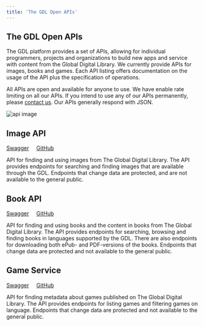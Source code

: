 ```yaml
---
title: 'The GDL Open APIs'
---
```


<section>

# The GDL Open APIs

The GDL platform provides a set of APIs, allowing for individual programmers, projects and organizations to build new apps and service with content from the Global Digital Library. We currently provide APIs for images, books and games. Each API listing offers documentation on the usage of the API plus the specification of operations.

All APIs are open and available for anyone to use. 
We have enable rate limiting on all our APIs. If you intend to use any of our APIs permanently, please [contact us](mailto:support@digitallibrary.io).
Our APIs generally respond with JSON.

<bottomimagewrapper>

![api image](/images/rose.png)

</bottomimagewrapper>

</section>

<content>

## Image API
[Swagger](/image-api) &nbsp;&nbsp;&nbsp; [GitHub](https://github.com/GlobalDigitalLibraryio/image-api)

API for finding and using images from The Global Digital Library. The API provides endpoints for searching and finding images that are available through the GDL.
Endpoints that change data are protected, and are not available to the general public. 

## Book API
[Swagger](/book-api) &nbsp;&nbsp;&nbsp; [GitHub](https://github.com/GlobalDigitalLibraryio/book-api)

API for finding and using books and the content in books from The Global Digital Library. The API provides endpoints for searching, browsing and finding books in languages supported by the GDL.
There are also endpoints for downloading both ePub- and PDF-versions of the books. Endpoints that change data are protected and not available to the general public.

## Game Service
[Swagger](/game-service) &nbsp;&nbsp;&nbsp; [GitHub](https://github.com/GlobalDigitalLibraryio/game-service)

API for finding metadata about games published on The Global Digital Library. The API provides endpoints for listing games and filtering games on language. Endpoints that change data are protected and not available to the general public.

<backbutton />

</content>
